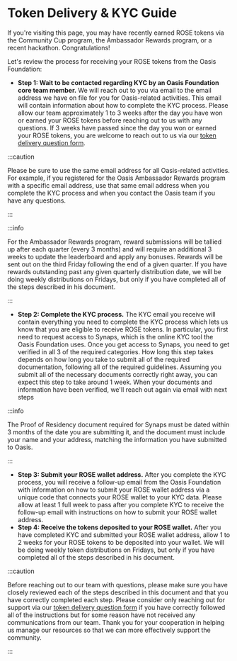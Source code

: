 # Token Delivery & KYC Guide

If you're visiting this page, you may have recently earned ROSE tokens via the Community Cup program, the Ambassador Rewards program, or a recent hackathon. Congratulations!

Let's review the process for receiving your ROSE tokens from the Oasis Foundation:

* **Step 1: Wait to be contacted regarding KYC by an Oasis Foundation core team member.** We will reach out to you via email to the email address we have on file for you for Oasis-related activities. This email will contain information about how to complete the KYC process. Please allow our team approximately 1 to 3 weeks after the day you have won or earned your ROSE tokens before reaching out to us with any questions. If 3 weeks have passed since the day you won or earned your ROSE tokens, you are welcome to reach out to us via our [token delivery question form](https://airtable.com/shrGmpohTNnytBpQU).

:::caution

Please be sure to use the same email address for all Oasis-related activities. For example, if you registered for the Oasis Ambassador Rewards program with a specific email address, use that same email address when you complete the KYC process and when you contact the Oasis team if you have any questions.

:::

:::info

For the Ambassador Rewards program, reward submissions will be tallied up after each quarter (every 3 months) and will require an additional 3 weeks to update the leaderboard and apply any bonuses. Rewards will be sent out on the third Friday following the end of a given quarter. If you have rewards outstanding past any given quarterly distribution date, we will be doing weekly distributions on Fridays, but only if you have completed all of the steps described in his document.

:::

* **Step 2: Complete the KYC process.** The KYC email you receive will contain everything you need to complete the KYC process which lets us know that you are eligible to receive ROSE tokens. In particular, you first need to request access to Synaps, which is the online KYC tool the Oasis Foundation uses. Once you get access to Synaps, you need to get verified in all 3 of the required categories. How long this step takes depends on how long you take to submit all of the required documentation, following all of the required guidelines. Assuming you submit all of the necessary documents correctly right away, you can expect this step to take around 1 week. When your documents and information have been verified, we'll reach out again via email with next steps

:::info

The  Proof of Residency document required for Synaps must be dated within 3 months of the date you are submitting it, and the document must include your name and your address, matching the information you have submitted to Oasis.

:::

* **Step 3: Submit your ROSE wallet address.** After you complete the KYC process, you will receive a follow-up email from the Oasis Foundation with information on how to submit your ROSE wallet address via a unique code that connects your ROSE wallet to your KYC data. Please allow at least 1 full week to pass after you complete KYC to receive the follow-up email with instructions on how to submit your ROSE wallet address.
* **Step 4: Receive the tokens deposited to your ROSE wallet.** After you have completed KYC and submitted your ROSE wallet address, allow 1 to 2 weeks for your ROSE tokens to be deposited into your wallet. We will be doing weekly token distributions on Fridays, but only if you have completed all of the steps described in his document.

:::caution

Before reaching out to our team with questions, please make sure you have closely reviewed each of the steps described in this document and that you have correctly completed each step.    Please consider only reaching out for support via our [token delivery question form](https://airtable.com/shrGmpohTNnytBpQU) if you have correctly followed all of the instructions but for some reason have not received any communications from our team. Thank you for your cooperation in helping us manage our resources so that we can more effectively support the community.

:::
